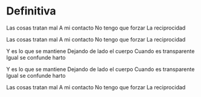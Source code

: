 # Definitiva

Las cosas tratan mal
A mi contacto
No tengo que forzar
La reciprocidad

Las cosas tratan mal
A mi contacto
No tengo que forzar
La reciprocidad

Y es lo que se mantiene
Dejando de lado el cuerpo
Cuando es transparente
Igual se confunde harto

Y es lo que se mantiene
Dejando de lado el cuerpo
Cuando es transparente
Igual se confunde harto

Las cosas tratan mal
A mi contacto
No tengo que forzar
La reciprocidad

